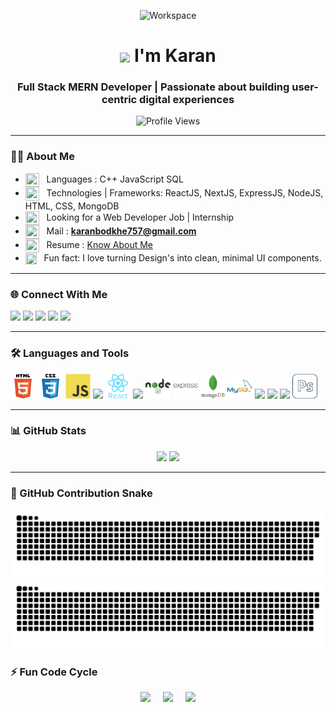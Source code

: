 <div align="center">
  
<img src="https://media3.giphy.com/media/v1.Y2lkPTc5MGI3NjExN2d2ZHN3aWxzeTlxa3psZHg3YTEza2xwZWxxN2JjZTY2a3QzcHlsbSZlcD12MV9pbnRlcm5hbF9naWZfYnlfaWQmY3Q9Zw/bGgsc5mWoryfgKBx1u/giphy.gif" alt="Workspace" width="20%"/><br>  

<h1>
  <img src="https://media4.giphy.com/media/v1.Y2lkPTc5MGI3NjExd20yemlycmJqazU5YjNhMXd5ZzRmZXV1eHQ5c3I0MGRwOGRpMzF6YSZlcD12MV9pbnRlcm5hbF9naWZfYnlfaWQmY3Q9cw/lovLgBpqzAHBvG1kI5/giphy.gif" width="60" style="vertical-align:middle;"/> I'm Karan
</h1>

<h3>Full Stack MERN Developer | Passionate about building user-centric digital experiences</h3>

![Profile Views](https://komarev.com/ghpvc/?username=karanb757&label=Profile%20views&color=0e75b6&style=flat)


</div>

---

### 👨‍💻 About Me

- <img src="https://github.com/SP-XD/SP-XD/blob/main/images/Developer.gif" width="22" height="22" style="vertical-align:middle;"/> &nbsp; Languages : C++ JavaScript SQL
- <img src="https://github.com/SP-XD/SP-XD/blob/main/images/hyperkitty.gif?raw=true" width="22" height="22" style="vertical-align:middle;"/> &nbsp; Technologies | Frameworks:
ReactJS, NextJS, ExpressJS, NodeJS, HTML, CSS, MongoDB
- <img src="https://media4.giphy.com/media/v1.Y2lkPTc5MGI3NjExZG9kNml6ZjNmZDB1bjFtanVxcTlrcDU4cnY1cDJmMjkweGk0ZjBucyZlcD12MV9pbnRlcm5hbF9naWZfYnlfaWQmY3Q9cw/4YCCY41GKzDuYeHnWW/giphy.gif" width="22" height="22" style="vertical-align:middle;"/> &nbsp; Looking for a Web Developer Job | Internship
- <img src="https://media1.giphy.com/media/v1.Y2lkPTc5MGI3NjExZHgyaHc2ODY2OWRpbGk0eWpqd3RnMHBtaWdpc3owM3BkdHdnamFjaiZlcD12MV9pbnRlcm5hbF9naWZfYnlfaWQmY3Q9cw/KxlbRn0HuTW7gZID83/giphy.gif" width="22" height="22" style="vertical-align:middle;"/> &nbsp; Mail : **karanbodkhe757@gmail.com**
- <img src="https://media3.giphy.com/media/v1.Y2lkPTc5MGI3NjExeDd1cXM2MjNyZzBrbmo5NDExZ3h3YWRmZXkwdzM0ZHU1eWN3YTBubiZlcD12MV9pbnRlcm5hbF9naWZfYnlfaWQmY3Q9cw/RMZWv7UqikFGIvv6m4/giphy.gif" width="22" height="22" style="vertical-align:middle;"/> &nbsp; Resume : [Know About Me](https://drive.google.com/file/d/1adqxc8raqZUcGRnjCbd8n630Ju7geyoi/view?usp=drive_link)
- <img src="https://github.com/SP-XD/SP-XD/blob/main/images/lightning.gif?raw=true" width="18" height="18" style="vertical-align:middle;"/> &nbsp; Fun fact: I love turning Design's into clean, minimal UI components.




---

### 🌐 Connect With Me
<p align="left">
<a href="https://linkedin.com/in/karan bodkhe" target="_blank"><img src="https://raw.githubusercontent.com/rahuldkjain/github-profile-readme-generator/master/src/images/icons/Social/linked-in-alt.svg" width="40"/></a>
<a href="https://instagram.com/_karan797" target="_blank"><img src="https://raw.githubusercontent.com/rahuldkjain/github-profile-readme-generator/master/src/images/icons/Social/instagram.svg" width="40"/></a>
<a href="https://www.codechef.com/users/karan757" target="_blank"><img src="https://cdn.codechef.com/sites/all/themes/abessive/cc-logo.png" width="40"/></a>
<a href="https://www.leetcode.com/karan757" target="_blank"><img src="https://raw.githubusercontent.com/rahuldkjain/github-profile-readme-generator/master/src/images/icons/Social/leet-code.svg" width="40"/></a>
<a href="https://auth.geeksforgeeks.org/user/karan757" target="_blank"><img src="https://raw.githubusercontent.com/rahuldkjain/github-profile-readme-generator/master/src/images/icons/Social/geeks-for-geeks.svg" width="40"/></a>
</p>

---

### 🛠️ Languages and Tools
<p>
  <!-- Frontend Core -->
  <img src="https://raw.githubusercontent.com/devicons/devicon/master/icons/html5/html5-original-wordmark.svg" width="40"/>
  <img src="https://raw.githubusercontent.com/devicons/devicon/master/icons/css3/css3-original-wordmark.svg" width="40"/>
  <img src="https://raw.githubusercontent.com/devicons/devicon/master/icons/javascript/javascript-original.svg" width="40"/>
  <img src="https://www.vectorlogo.zone/logos/tailwindcss/tailwindcss-icon.svg" width="40"/>

  <!-- Frontend Frameworks -->
  <img src="https://raw.githubusercontent.com/devicons/devicon/master/icons/react/react-original-wordmark.svg" width="40"/>
  <img src="https://cdn.worldvectorlogo.com/logos/nextjs-2.svg" width="40"/>

  <!-- Backend -->
  <img src="https://raw.githubusercontent.com/devicons/devicon/master/icons/nodejs/nodejs-original-wordmark.svg" width="40"/>
  <img src="https://raw.githubusercontent.com/devicons/devicon/master/icons/express/express-original-wordmark.svg" width="40"/>

  <!-- Databases -->
  <img src="https://raw.githubusercontent.com/devicons/devicon/master/icons/mongodb/mongodb-original-wordmark.svg" width="40"/>
  <img src="https://raw.githubusercontent.com/devicons/devicon/master/icons/mysql/mysql-original-wordmark.svg" width="40"/>

  <!-- Tools & Utilities -->
  <img src="https://www.vectorlogo.zone/logos/getpostman/getpostman-icon.svg" width="40"/>
  <img src="https://www.vectorlogo.zone/logos/git-scm/git-scm-icon.svg" width="40"/>
  <img src="https://www.vectorlogo.zone/logos/figma/figma-icon.svg" width="40"/>
  <img src="https://raw.githubusercontent.com/devicons/devicon/master/icons/photoshop/photoshop-line.svg" width="40"/>
</p>


---

### 📊 GitHub Stats

<div align="center">
<img src="https://github-readme-stats.vercel.app/api/top-langs?username=karanb757&show_icons=true&locale=en&layout=compact" height="150" />
<img src="https://github-readme-stats.vercel.app/api?username=karanb757&show_icons=true&locale=en" height="150" />
</div>

---

### 🐍 GitHub Contribution Snake

![GitHub Snake Light](https://raw.githubusercontent.com/karanb757/karanb757/output/github-snake.svg#gh-light-mode-only)
![GitHub Snake Dark](https://raw.githubusercontent.com/karanb757/karanb757/output/github-snake-dark.svg#gh-dark-mode-only)

### ⚡ Fun Code Cycle

<div align="center">
<img src="https://raw.githubusercontent.com/Tarikul-Islam-Anik/Animated-Fluent-Emojis/master/Emojis/Smilies/Face%20with%20Spiral%20Eyes.png" width="12%"/>
&nbsp;&nbsp;&nbsp;
<img src="https://raw.githubusercontent.com/Tarikul-Islam-Anik/Animated-Fluent-Emojis/master/Emojis/Smilies/Relieved%20Face.png" width="12%"/>
&nbsp;&nbsp;&nbsp;
<img src="https://raw.githubusercontent.com/Tarikul-Islam-Anik/Animated-Fluent-Emojis/master/Emojis/Smilies/Astonished%20Face.png" width="12%"/>
</div>



